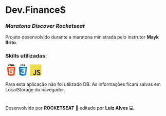 # Dev.Finance$

### _Maratona Discover Rocketseat_ 

Projeto desenvolvido durante a maratona ministrada pelo instrutor **Mayk Brito**.

### Skills utilizadas:
<img alt="HTML5" title="HTML5" height="36px"
src="https://raw.githubusercontent.com/github/explore/80688e429a7d4ef2fca1e82350fe8e3517d3494d/topics/html/html.png"/><img alt="CSS3" title="CSS3" height="36px"
src="https://raw.githubusercontent.com/github/explore/80688e429a7d4ef2fca1e82350fe8e3517d3494d/topics/css/css.png"/> <img alt="JavaScript" title="JavaScript" height="36px"
src="https://raw.githubusercontent.com/github/explore/80688e429a7d4ef2fca1e82350fe8e3517d3494d/topics/javascript/javascript.png"/> 

Para esta aplicação não foi utilizado DB. As informações ficam salvas em LocalStorage do navegador.
#

Desenvolvido por  **ROCKETSEAT**  :purple_heart: editado por **Luiz Alves**  :computer: